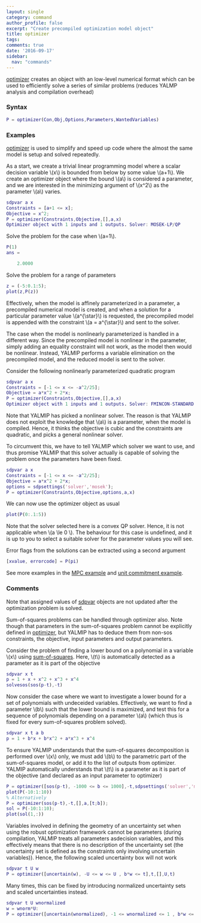 ```yaml
---
layout: single
category: command
author_profile: false
excerpt: "Create precompiled optimization model object"
title: optimizer
tags:
comments: true
date: '2016-09-17'
sidebar:
  nav: "commands"
---
```


[optimizer](/command/optimizer) creates an object with an low-level numerical format which can be used to efficiently solve a series of similar problems (reduces YALMP analysis and compilation overhead)

### Syntax

````matlab
P = optimizer(Con,Obj,Options,Parameters,WantedVariables)
````

### Examples

[optimizer](/command/optimizer) is used to simplify and speed up code where the almost the same model is setup and solved repeatedly.

As a start, we create a trivial linear programming model where a scalar decision variable \\(x\\) is bounded from below by some value \\(a+1\\). We create an optimizer object where the bound \\(a\\) is considered a parameter, and we are interested in the minimizing argument of \\(x^2\\) as the parameter \\(a\\) varies.


````matlab
sdpvar a x
Constraints = [a+1 <= x];
Objective = x^2;
P = optimizer(Constraints,Objective,[],a,x)
Optimizer object with 1 inputs and 1 outputs. Solver: MOSEK-LP/QP
````

Solve the problem for the case when \\(a=1\\).


````matlab
P(1)
ans =

    2.0000
````

Solve the problem for a range of parameters

````matlab
z = (-5:0.1:5);
plot(z,P(z))
````

Effectively, when the model is affinely parameterized in a parameter, a precompiled numerical model is created, and when a solution for a particular parameter value \\(a^{\star}\\) is requested, the precompiled model is appended with the constraint \\(a = a^{\star}\\) and sent to the solver.

The case when the model is nonlinearly parameterized is handled in a different way. Since the precompiled model is nonlinear in the parameter, simply adding an equality constraint will not work, as the model then would be nonlinear. Instead, YALMIP performs a variable elimination on the precompiled model, and the reduced model is sent to the solver.

Consider the following nonlinearly parameterized quadratic program

````matlab
sdpvar a x
Constraints = [-1 <= x <= -a^2/25];
Objective = a*x^2 + 2*x;
P = optimizer(Constraints,Objective,[],a,x)
Optimizer object with 1 inputs and 1 outputs. Solver: FMINCON-STANDARD
````

Note that YALMIP has picked a nonlinear solver. The reason is that YALMIP does not exploit the knowledge that \\(a\\) is a parameter, when the model is compiled. Hence, it thinks the objective is cubic and the constraints are quadratic, and picks a general nonlinear solver.

To circumvent this, we have to tell YALMIP which solver we want to use, and thus promise YALMIP that this solver actually is capable of solving the problem once the parameters have been fixed.

````matlab
sdpvar a x
Constraints = [-1 <= x <= -a^2/25];
Objective = a*x^2 + 2*x;
options = sdpsettings('solver','mosek');
P = optimizer(Constraints,Objective,options,a,x)
````

We can now use the optimizer object as usual

````matlab
plot(P(0:.1:5))
````

Note that the solver selected here is a convex QP solver. Hence, it is not applicable when \\(a \le 0 \\). The behaviour for this case is undefined, and it is up to you to select a suitable solver for the parameter values you will see.

Error flags from the solutions can be extracted using a second argument

````matlab
[xvalue, errorcode] = P(pi)
````


See more examples in the [MPC example](/example/standardmpc) and  [unit commitment example](/example/unitcommitment).

### Comments

Note that assigned values of [sdpvar](/command/sdpvar) objects are not updated after the optimization problem is solved.

 Sum-of-squares problems can be handled through optimizer also. Note though that parameters in the sum-of-squares problem cannot be explicitly defined in [optimizer](/command/optimizer), but YALMIP has to deduce them from non-sos constraints, the objective, input parameters and output parameters.
 
 Consider the problem of finding a lower bound on a polynomial in a variable \\(x\\) using [sum-of-squares](/commands/solvesos). Here, \\(t\\) is automatically detected as a parameter as it is part of the objective
 
 ````matlab
sdpvar x t
p = 1 + x + x^2 + x^3 + x^4
solvesos(sos(p-t),-t)
````

Now consider the case where we want to investigate a lower bound for a set of polynomials with undeceided variables. Effectively, we want to find a parameter \\(b\\) such that the lower bound is maximized, and test this for a sequence of polynomials depending on a parameter \\(a\\) (which thus is fixed for every sum-of-squares problem solved). 

 ````matlab
sdpvar x t a b
p = 1 + b*x + b*x^2 + a*x^3 + x^4
````

To ensure YALMIP understands that the sum-of-squares decomposition is performed over \\(x\\) only, we must add \\(b\\) to the parametric part of the sum-of-squares model, or add it to the list of outputs from optimizer. YALMIP automatically understands that \\(t\\) is a parameter as it is part of the objective (and declared as an input parameter to optimizer)

 ````matlab
P = optimizer([sos(p-t), -1000 <= b <= 1000],-t,sdpsettings('solver','mosek'),a,t);
plot(P(-10:1:10))
% Alternatively
P = optimizer(sos(p-t),-t,[],a,[t;b]);
sol = P(-10:1:10);
plot(sol(1,:))
````




Variables involved in defining the geometry of an uncertainty set when using the robust optimization framework cannot be parameters (during compilation, YALMIP treats all parameters asdecision variables, and this effectively means that there is no description of the uncertainty set (the uncertainty set is defined as the constraints only involving uncertain variables)). Hence, the following scaled uncertainty box will not work

````matlab
sdpvar t U w
P = optimizer([uncertain(w), -U <= w <= U , b*w <= t],t,[],U,t)
````

Many times, this can be fixed by introducing normalized uncertainty sets and scaled uncertainties instead.

````matlab
sdpvar t U wnormalized
w = wnorm*U:
P = optimizer([uncertain(wnormalized), -1 <= wnormalized <= 1 , b*w <= t],t,[],U,t)
````
